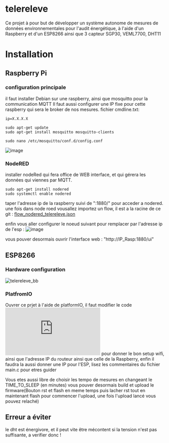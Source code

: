 # telereleve

Ce projet à pour but de développer un système autonome de mesures de données environnementales pour l'audit énergétique, à l'aide d'un Raspberry et d'un ESP8266 ainsi que 3 capteur
SGP30, VEML7700, DHT11

# Installation

## Raspberry Pi
### configuration principale
il faut installer Debian sur une raspberry, ainsi que mosquitto pour la communication MQTT
Il faut aussi configurer une IP fixe pour cette raspberry qui sera le broker de nos mesures.
fichier cmdline.txt:
```
ip=X.X.X.X
```
```
sudo apt-get update 
sudo apt-get install mosquitto mosquitto-clients 
```
```
sudo nano /etc/mosquitto/conf.d/config.conf
```
![image](https://user-images.githubusercontent.com/77698738/174766929-67825cb5-fcfd-4673-9470-9b3136dc0ba6.png)

### NodeRED
installer nodeRed qui fera office de  WEB interface, et qui gérera les données qui viennes par MQTT.
```
sudo apt-get install nodered
sudo systemctl enable nodered
```
taper l'adresse ip de la raspberry suivi  de ":1880/" pour acceder a nodered.
une fois dans node roed vousallez importez un flow, il est a la racine de ce git :  	[flow_nodered_telereleve.json](https://github.com/hmz-rhl/telereleve/blob/master/flow_nodered_telereleve.json)

enfin vous aller configurer le noeud suivant pour remplacer par l'adresse ip de l'esp :
![image](https://user-images.githubusercontent.com/77698738/174768503-52f1461a-2d32-499a-bccd-b8bbc4575422.png)


vous pouver desormais ouvrir l'interface web : "http://IP_Rasp:1880/ui"

## ESP8266

### Hardware configuration
![telereleve_bb](https://user-images.githubusercontent.com/77698738/174764630-adb36bbe-234c-4ff6-8448-65f6db73b855.jpg)

### PlatfromIO
Ouvrer ce prjet à l'aide de platformIO,
il faut modifier le code ![main.cpp](https://github.com/hmz-rhl/telereleve/blob/master/src/main.cpp) pour donner le bon setup wifi, ainsi que l'adresse IP du routeur ainsi que celle de la Raspberry, enfin il faudra la aussi donner une IP pour l'ESP,
lisez les commentaires du fichier main.c pour etres guider

Vous etes aussi libre de choisir les tempo de mesures en changeant le TIME_TO_SLEEP (en minutes)
vous pouver desormais build et upload le firmware(Bouton rst et flash en meme temps puis lacher rst tout en maintenant flash pour commencer l'upload, une fois l'upload lancé vous pouvez relaché)


## Erreur a éviter
le dht est énergivore, et il peut vite être mécontent si la tension n'est pas suffisante, a verifier donc !

